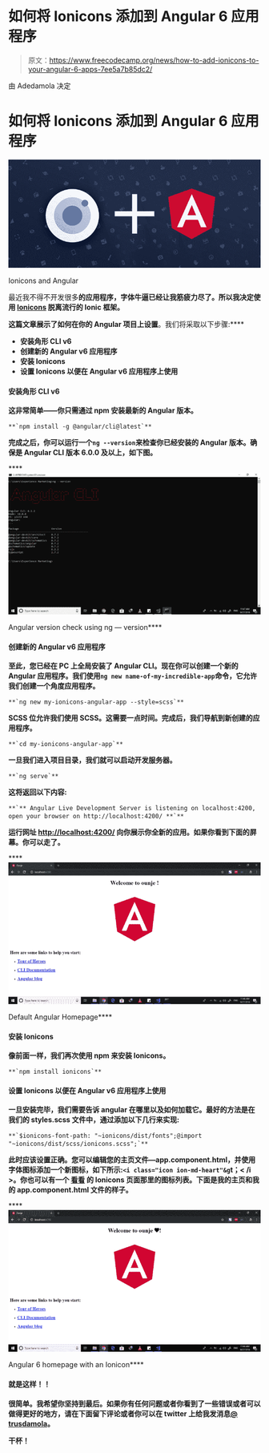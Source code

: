 # 如何将 Ionicons 添加到 Angular 6 应用程序

> 原文：<https://www.freecodecamp.org/news/how-to-add-ionicons-to-your-angular-6-apps-7ee5a7b85dc2/>

由 Adedamola 决定

# 如何将 Ionicons 添加到 Angular 6 应用程序

![1*I_tQfo1PrAT_kum--QcNGw](img/27b1750ee09fa23c7a6e0546d660c988.png)

Ionicons and Angular

最近我不得不开发很多[](https://angular.io/)**的应用程序，字体牛逼已经让我筋疲力尽了。所以我决定使用 [**Ionicons**](http://ionicons.com/) 脱离流行的 Ionic 框架。**

**这篇文章展示了如何在你的 Angular 项目上设置[](http://ionicons.com/)**。我们将采取以下步骤:****

*   ****安装角形 CLI v6****
*   ****创建新的 Angular v6 应用程序****
*   ****安装 Ionicons****
*   ****设置 Ionicons 以便在 Angular v6 应用程序上使用****

#### ****安装角形 CLI v6****

****这非常简单——你只需通过 npm 安装最新的 Angular 版本。****

```
**`npm install -g @angular/cli@latest`**
```

****完成之后，你可以运行一个`ng --version`来检查你已经安装的 Angular 版本。确保是 Angular CLI 版本 6.0.0 及以上，如下图。****

****![1*se1AfRueItoiUcswhitMEg](img/f9e807a01bcd31ed90348c3831c8c5b1.png)

Angular version check using ng — version**** 

#### ****创建新的 Angular v6 应用程序****

****至此，您已经在 PC 上全局安装了 Angular CLI。现在你可以创建一个新的 Angular 应用程序。我们使用`ng new name-of-my-incredible-app`命令，它允许我们创建一个角度应用程序。****

```
**`ng new my-ionicons-angular-app --style=scss`**
```

****SCSS 位允许我们使用 SCSS。这需要一点时间。完成后，我们导航到新创建的应用程序。****

```
**`cd my-ionicons-angular-app`**
```

****一旦我们进入项目目录，我们就可以启动开发服务器。****

```
**`ng serve`**
```

****这将返回以下内容:****

```
**`** Angular Live Development Server is listening on localhost:4200, open your browser on http://localhost:4200/ **`**
```

****运行网址 [http://localhost:4200/](http://localhost:4200/) 向你展示你全新的应用。如果你看到下面的屏幕。你可以走了。****

****![1*bNZu4fH_Yc3vevGy_SoZ0Q](img/6520c415fff4e2fde1f4c881f7883011.png)

Default Angular Homepage**** 

#### ****安装 Ionicons****

****像前面一样，我们再次使用 npm 来安装 Ionicons。****

```
**`npm install ionicons`**
```

#### ****设置 Ionicons 以便在 Angular v6 应用程序上使用****

****一旦安装完毕，我们需要告诉 angular 在哪里以及如何加载它。最好的方法是在我们的 styles.scss 文件中，通过添加以下几行来实现:****

```
**`$ionicons-font-path: "~ionicons/dist/fonts";@import "~ionicons/dist/scss/ionicons.scss";`**
```

****此时应该设置正确。您可以编辑您的主页文件—app.component.html，并使用字体图标添加一个新图标，如下所示:`<i class="icon ion-md-heart"&g`t；< /i >。你也可以有一个 [**看看**](https://ionicons.com/) 的 Ionicons 页面那里的图标列表。下面是我的主页和我的 app.component.html 文件的样子。****

****![1*STno4LND04VK8Ft1DLDClw](img/f4fe7e91c4d1448129473c9115857995.png)

Angular 6 homepage with an Ionicon**** 

#### ****就是这样！！****

****很简单。我希望你坚持到最后。如果你有任何问题或者你看到了一些错误或者可以做得更好的地方，请在下面留下评论或者你可以在 twitter 上给我发消息[**@ trusdamola**](https://twitter.com/TrussDamola)**。******

****干杯！****